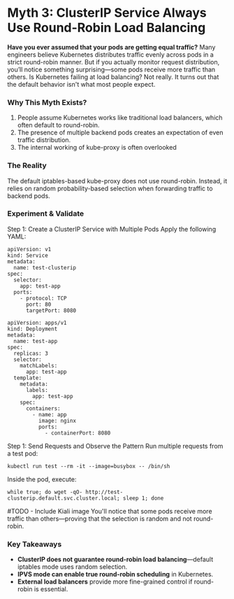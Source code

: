 # Myth 3: ClusterIP Service Always Use Round-Robin Load Balancing
**Have you ever assumed that your pods are getting equal traffic?** Many engineers believe Kubernetes distributes traffic evenly across pods in a strict round-robin manner. But if you actually monitor request distribution, you’ll notice something surprising—some pods receive more traffic than others. Is Kubernetes failing at load balancing? Not really. It turns out that the default behavior isn't what most people expect.

### Why This Myth Exists?
1. People assume Kubernetes works like traditional load balancers, which often default to round-robin.
2. The presence of multiple backend pods creates an expectation of even traffic distribution.
3. The internal working of kube-proxy is often overlooked

### The Reality
The default iptables-based kube-proxy does not use round-robin. Instead, it relies on random probability-based selection when forwarding traffic to backend pods.

### Experiment & Validate

Step 1: Create a ClusterIP Service with Multiple Pods
Apply the following YAML:
```
apiVersion: v1
kind: Service
metadata:
  name: test-clusterip
spec:
  selector:
    app: test-app
  ports:
    - protocol: TCP
      port: 80
      targetPort: 8080
```
```
apiVersion: apps/v1
kind: Deployment
metadata:
  name: test-app
spec:
  replicas: 3
  selector:
    matchLabels:
      app: test-app
  template:
    metadata:
      labels:
        app: test-app
    spec:
      containers:
        - name: app
          image: nginx
          ports:
            - containerPort: 8080

```

Step 1: Send Requests and Observe the Pattern
Run multiple requests from a test pod:
```
kubectl run test --rm -it --image=busybox -- /bin/sh
```

Inside the pod, execute:
```
while true; do wget -qO- http://test-clusterip.default.svc.cluster.local; sleep 1; done
```
#TODO - Include Kiali image
You'll notice that some pods receive more traffic than others—proving that the selection is random and not round-robin.

### Key Takeaways
- **ClusterIP does not guarantee round-robin load balancing**—default iptables mode uses random selection.
- **IPVS mode can enable true round-robin scheduling** in Kubernetes.
- **External load balancers** provide more fine-grained control if round-robin is essential.
